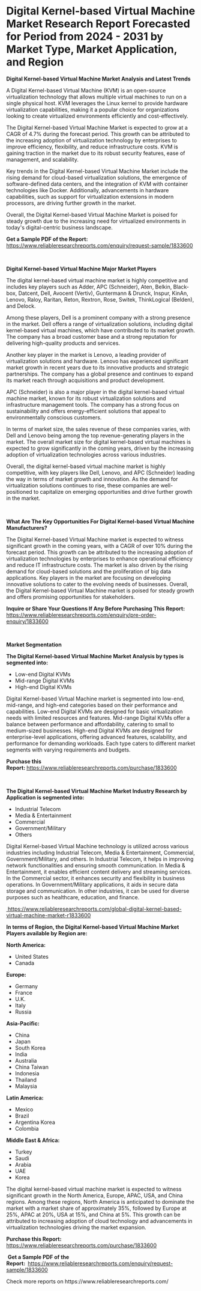 <p><h1>Digital Kernel-based Virtual Machine Market Research Report Forecasted for Period from 2024 -  2031 by Market Type, Market Application, and Region</h1></p><p><strong>Digital Kernel-based Virtual Machine Market Analysis and Latest Trends</strong></p>
<p><p>A Digital Kernel-based Virtual Machine (KVM) is an open-source virtualization technology that allows multiple virtual machines to run on a single physical host. KVM leverages the Linux kernel to provide hardware virtualization capabilities, making it a popular choice for organizations looking to create virtualized environments efficiently and cost-effectively.</p><p>The Digital Kernel-based Virtual Machine Market is expected to grow at a CAGR of 4.7% during the forecast period. This growth can be attributed to the increasing adoption of virtualization technology by enterprises to improve efficiency, flexibility, and reduce infrastructure costs. KVM is gaining traction in the market due to its robust security features, ease of management, and scalability.</p><p>Key trends in the Digital Kernel-based Virtual Machine Market include the rising demand for cloud-based virtualization solutions, the emergence of software-defined data centers, and the integration of KVM with container technologies like Docker. Additionally, advancements in hardware capabilities, such as support for virtualization extensions in modern processors, are driving further growth in the market.</p><p>Overall, the Digital Kernel-based Virtual Machine Market is poised for steady growth due to the increasing need for virtualized environments in today's digital-centric business landscape.</p></p>
<p><strong>Get a Sample PDF of the Report:&nbsp;</strong> <a href="https://www.reliableresearchreports.com/enquiry/request-sample/1833600">https://www.reliableresearchreports.com/enquiry/request-sample/1833600</a></p>
<p>&nbsp;</p>
<p><strong>Digital Kernel-based Virtual Machine Major Market Players</strong></p>
<p><p>The digital kernel-based virtual machine market is highly competitive and includes key players such as Adder, APC (Schneider), Aten, Belkin, Black-box, Datcent, Dell, Avocent (Vertiv), Guntermann & Drunck, Inspur, KinAn, Lenovo, Raloy, Raritan, Reton, Rextron, Rose, Switek, ThinkLogical (Belden), and Delock.</p><p>Among these players, Dell is a prominent company with a strong presence in the market. Dell offers a range of virtualization solutions, including digital kernel-based virtual machines, which have contributed to its market growth. The company has a broad customer base and a strong reputation for delivering high-quality products and services.</p><p>Another key player in the market is Lenovo, a leading provider of virtualization solutions and hardware. Lenovo has experienced significant market growth in recent years due to its innovative products and strategic partnerships. The company has a global presence and continues to expand its market reach through acquisitions and product development.</p><p>APC (Schneider) is also a major player in the digital kernel-based virtual machine market, known for its robust virtualization solutions and infrastructure management tools. The company has a strong focus on sustainability and offers energy-efficient solutions that appeal to environmentally conscious customers.</p><p>In terms of market size, the sales revenue of these companies varies, with Dell and Lenovo being among the top revenue-generating players in the market. The overall market size for digital kernel-based virtual machines is expected to grow significantly in the coming years, driven by the increasing adoption of virtualization technologies across various industries.</p><p>Overall, the digital kernel-based virtual machine market is highly competitive, with key players like Dell, Lenovo, and APC (Schneider) leading the way in terms of market growth and innovation. As the demand for virtualization solutions continues to rise, these companies are well-positioned to capitalize on emerging opportunities and drive further growth in the market.</p></p>
<p>&nbsp;</p>
<p><strong>What Are The Key Opportunities For Digital Kernel-based Virtual Machine Manufacturers?</strong></p>
<p><p>The Digital Kernel-based Virtual Machine market is expected to witness significant growth in the coming years, with a CAGR of over 10% during the forecast period. This growth can be attributed to the increasing adoption of virtualization technologies by enterprises to enhance operational efficiency and reduce IT infrastructure costs. The market is also driven by the rising demand for cloud-based solutions and the proliferation of big data applications. Key players in the market are focusing on developing innovative solutions to cater to the evolving needs of businesses. Overall, the Digital Kernel-based Virtual Machine market is poised for steady growth and offers promising opportunities for stakeholders.</p></p>
<p><strong>Inquire or Share Your Questions If Any Before Purchasing This Report:</strong> <a href="https://www.reliableresearchreports.com/enquiry/pre-order-enquiry/1833600">https://www.reliableresearchreports.com/enquiry/pre-order-enquiry/1833600</a></p>
<p>&nbsp;</p>
<p><strong>Market Segmentation</strong></p>
<p><strong>The Digital Kernel-based Virtual Machine Market Analysis by types is segmented into:</strong></p>
<p><ul><li>Low-end Digital KVMs</li><li>Mid-range Digital KVMs</li><li>High-end Digital KVMs</li></ul></p>
<p><p>Digital Kernel-based Virtual Machine market is segmented into low-end, mid-range, and high-end categories based on their performance and capabilities. Low-end Digital KVMs are designed for basic virtualization needs with limited resources and features. Mid-range Digital KVMs offer a balance between performance and affordability, catering to small to medium-sized businesses. High-end Digital KVMs are designed for enterprise-level applications, offering advanced features, scalability, and performance for demanding workloads. Each type caters to different market segments with varying requirements and budgets.</p></p>
<p><strong>Purchase this Report:&nbsp;</strong><a href="https://www.reliableresearchreports.com/purchase/1833600">https://www.reliableresearchreports.com/purchase/1833600</a></p>
<p>&nbsp;</p>
<p><strong>The Digital Kernel-based Virtual Machine Market Industry Research by Application is segmented into:</strong></p>
<p><ul><li>Industrial Telecom</li><li>Media & Entertainment</li><li>Commercial</li><li>Government/Military</li><li>Others</li></ul></p>
<p><p>Digital Kernel-based Virtual Machine technology is utilized across various industries including Industrial Telecom, Media & Entertainment, Commercial, Government/Military, and others. In Industrial Telecom, it helps in improving network functionalities and ensuring smooth communication. In Media & Entertainment, it enables efficient content delivery and streaming services. In the Commercial sector, it enhances security and flexibility in business operations. In Government/Military applications, it aids in secure data storage and communication. In other industries, it can be used for diverse purposes such as healthcare, education, and finance.</p></p>
<p><a href="https://www.reliableresearchreports.com/global-digital-kernel-based-virtual-machine-market-r1833600">&nbsp;https://www.reliableresearchreports.com/global-digital-kernel-based-virtual-machine-market-r1833600</a></p>
<p><strong>In terms of Region, the Digital Kernel-based Virtual Machine Market Players available by Region are:</strong></p>
<p>
    <p> <strong> North America: </strong>
        <ul>
            <li>United States</li>
            <li>Canada</li>
        </ul>
        </p> 
    <p> <strong> Europe: </strong>
        <ul>
            <li>Germany</li>
            <li>France</li>
            <li>U.K.</li>
            <li>Italy</li>
            <li>Russia</li>
        </ul>
        </p> 
    <p> <strong> Asia-Pacific: </strong>
        <ul>
            <li>China</li>
            <li>Japan</li>
            <li>South Korea</li>
            <li>India</li>
            <li>Australia</li>
            <li>China Taiwan</li>
            <li>Indonesia</li>
            <li>Thailand</li>
            <li>Malaysia</li>
        </ul>
        </p> 
    <p> <strong> Latin America: </strong>
        <ul>
            <li>Mexico</li>
            <li>Brazil</li>
            <li>Argentina Korea</li>
            <li>Colombia</li>
        </ul>
        </p> 
    <p> <strong> Middle East & Africa: </strong>
        <ul>
            <li>Turkey</li>
            <li>Saudi</li>
            <li>Arabia</li>
            <li>UAE</li>
            <li>Korea</li>
        </ul>
    </p>
    </p>
<p><p>The digital kernel-based virtual machine market is expected to witness significant growth in the North America, Europe, APAC, USA, and China regions. Among these regions, North America is anticipated to dominate the market with a market share of approximately 35%, followed by Europe at 25%, APAC at 20%, USA at 15%, and China at 5%. This growth can be attributed to increasing adoption of cloud technology and advancements in virtualization technologies driving the market expansion.</p></p>
<p><strong>Purchase this Report: </strong><a href="https://www.reliableresearchreports.com/purchase/1833600">https://www.reliableresearchreports.com/purchase/1833600</a></p>
<p>&nbsp;<strong>Get a Sample PDF of the Report:&nbsp;&nbsp;</strong><a href="https://www.reliableresearchreports.com/enquiry/request-sample/1833600">https://www.reliableresearchreports.com/enquiry/request-sample/1833600</a></p>
<p><strong></strong></p>
<p>Check more reports on https://www.reliableresearchreports.com/</p>